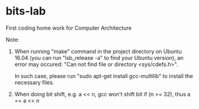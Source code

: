 # bits-lab
First coding home work for Computer Architecture

Note:

1. When running "make" command in the project directory on Ubuntu 16.04 (you can run "lsb_release -a" to find your Ubuntu version), 
   an error may occured: "Can not find file or directory <sys/cdefs.h>". 
   
   In such case, please run "sudo apt-get install gcc-multilib" to install the necessary files.
   
2. When doing bit shift, e.g. a << n, gcc won't shift bit if (n >= 32), thus a == a << n